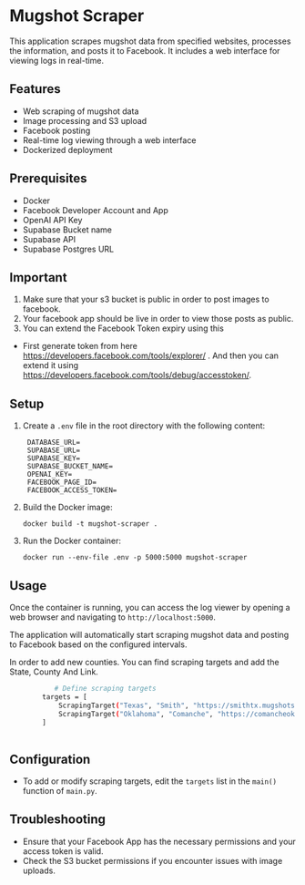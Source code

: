 # Mugshot Scraper

This application scrapes mugshot data from specified websites, processes the information, and posts it to Facebook. It includes a web interface for viewing logs in real-time.

## Features

- Web scraping of mugshot data
- Image processing and S3 upload
- Facebook posting
- Real-time log viewing through a web interface
- Dockerized deployment

## Prerequisites

- Docker
- Facebook Developer Account and App
- OpenAI API Key
- Supabase Bucket name
- Supabase API
- Supabase Postgres URL

## Important
1. Make sure that your s3 bucket is public in order to post images to facebook. 
2. Your facebook app should be live in order to view those posts as public.
3. You can extend the Facebook Token expiry using this 

- First generate token from here https://developers.facebook.com/tools/explorer/ . And then you can extend it using https://developers.facebook.com/tools/debug/accesstoken/. 

## Setup

1. Create a `.env` file in the root directory with the following content:
   ```
    DATABASE_URL=
    SUPABASE_URL=
    SUPABASE_KEY=
    SUPABASE_BUCKET_NAME=
    OPENAI_KEY=
    FACEBOOK_PAGE_ID=
    FACEBOOK_ACCESS_TOKEN=
   ```

2. Build the Docker image:
   ```
   docker build -t mugshot-scraper .
   ```

3. Run the Docker container:
   ```
   docker run --env-file .env -p 5000:5000 mugshot-scraper
   ```

## Usage

Once the container is running, you can access the log viewer by opening a web browser and navigating to `http://localhost:5000`.

The application will automatically start scraping mugshot data and posting to Facebook based on the configured intervals.

In order to add new counties. You can find scraping targets and add the State, County And Link. 

```bash
           # Define scraping targets
        targets = [
            ScrapingTarget("Texas", "Smith", "https://smithtx.mugshots.zone/"),
            ScrapingTarget("Oklahoma", "Comanche", "https://comancheok.mugshots.zone/")
        ]
        
```


## Configuration

- To add or modify scraping targets, edit the `targets` list in the `main()` function of `main.py`.

## Troubleshooting
- Ensure that your Facebook App has the necessary permissions and your access token is valid.
- Check the S3 bucket permissions if you encounter issues with image uploads.

